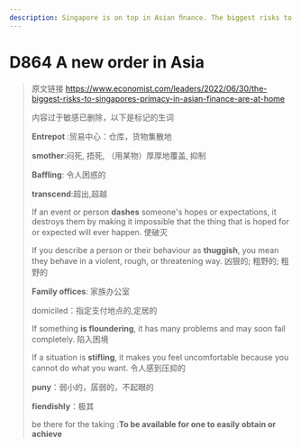 ```yaml
---
description: Singapore is on top in Asian ﬁnance. The biggest risks to its primacy are at home
---
```


# D864 A new order in Asia 
> 原文链接 https://www.economist.com/leaders/2022/06/30/the-biggest-risks-to-singapores-primacy-in-asian-finance-are-at-home
 > 
> 内容过于敏感已删除，以下是标记的生词
 > 
> **Entrepot** :贸易中心：仓库，货物集散地
 > 
> **smother**:闷死, 捂死, （用某物）厚厚地覆盖, 抑制
 > 
> **Baffling**: 令人困惑的
 > 
> **transcend**:超出,超越
 > 
> If an event or person **dashes** someone's hopes or expectations, it destroys them by making it impossible that the thing that is hoped for or expected will ever happen. 使破灭
 > 
> If you describe a person or their behaviour as **thuggish**, you mean they behave in a violent, rough, or threatening way. 凶狠的; 粗野的; 粗野的
 > 
> **Family offices**: 家族办公室
 > 
> domiciled：指定支付地点的,定居的
 > 
> If something **is floundering**, it has many problems and may soon fail completely. 陷入困境
 > 
> If a situation is **stifling**, it makes you feel uncomfortable because you cannot do what you want. 令人感到压抑的
 > 
> **puny**：弱小的，孱弱的，不起眼的
 > 
> **fiendishly**：极其
 > 
> be there for the taking :**To be available for one to easily obtain or achieve**
 > 

